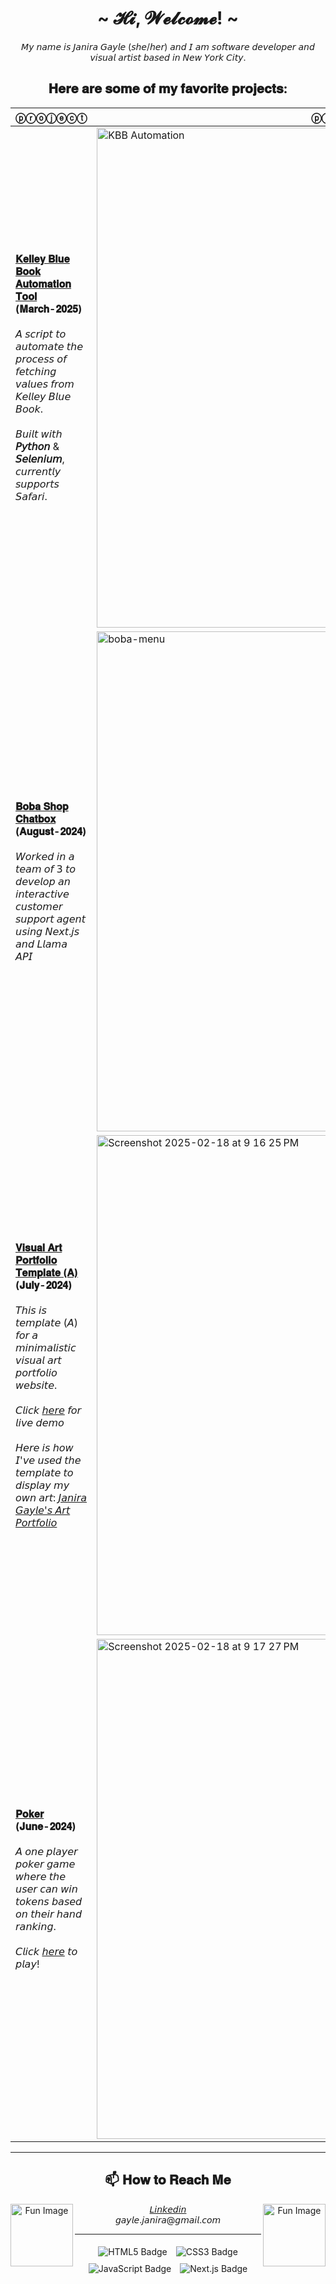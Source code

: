 <body>
  <center>
  <h1 align="center">~ 𝓗𝓲, 𝓦𝓮𝓵𝓬𝓸𝓶𝓮! ~</h1>
  <p align="center">𝘔𝘺 𝘯𝘢𝘮𝘦 𝘪𝘴 𝘑𝘢𝘯𝘪𝘳𝘢 𝘎𝘢𝘺𝘭𝘦 (𝘴𝘩𝘦/𝘩𝘦𝘳) 𝘢𝘯𝘥 𝘐 𝘢𝘮 𝘴𝘰𝘧𝘵𝘸𝘢𝘳𝘦 𝘥𝘦𝘷𝘦𝘭𝘰𝘱𝘦𝘳 𝘢𝘯𝘥 𝘷𝘪𝘴𝘶𝘢𝘭 𝘢𝘳𝘵𝘪𝘴𝘵 𝘣𝘢𝘴𝘦𝘥 𝘪𝘯 𝘕𝘦𝘸 𝘠𝘰𝘳𝘬 𝘊𝘪𝘵𝘺.</p> 
 <body>   

## 𝐇𝐞𝐫𝐞 𝐚𝐫𝐞 𝐬𝐨𝐦𝐞 𝐨𝐟 𝐦𝐲 𝐟𝐚𝐯𝐨𝐫𝐢𝐭𝐞 𝐩𝐫𝐨𝐣𝐞𝐜𝐭𝐬:
| **ⓟⓡⓞⓙⓔⓒⓣ** | **ⓟⓡⓔⓥⓘⓔⓦ** |
| - | - |
| **[𝐊𝐞𝐥𝐥𝐞𝐲 𝐁𝐥𝐮𝐞 𝐁𝐨𝐨𝐤 𝐀𝐮𝐭𝐨𝐦𝐚𝐭𝐢𝐨𝐧 𝐓𝐨𝐨𝐥](https://github.com/janiragayle/kelly-blue-book) (𝐌𝐚𝐫𝐜𝐡-𝟐𝟎𝟐𝟓)** <br><br>𝘈 𝘴𝘤𝘳𝘪𝘱𝘵 𝘵𝘰 𝘢𝘶𝘵𝘰𝘮𝘢𝘵𝘦 𝘵𝘩𝘦 𝘱𝘳𝘰𝘤𝘦𝘴𝘴 𝘰𝘧 𝘧𝘦𝘵𝘤𝘩𝘪𝘯𝘨 𝘷𝘢𝘭𝘶𝘦𝘴 𝘧𝘳𝘰𝘮 𝘒𝘦𝘭𝘭𝘦𝘺 𝘉𝘭𝘶𝘦 𝘉𝘰𝘰𝘬. <br><br>𝘉𝘶𝘪𝘭𝘵 𝘸𝘪𝘵𝘩 **𝘗𝘺𝘵𝘩𝘰𝘯** & **𝘚𝘦𝘭𝘦𝘯𝘪𝘶𝘮**, 𝘤𝘶𝘳𝘳𝘦𝘯𝘵𝘭𝘺 𝘴𝘶𝘱𝘱𝘰𝘳𝘵𝘴 𝘚𝘢𝘧𝘢𝘳𝘪. | <img width="800" alt="KBB Automation" src="https://github.com/janiragayle/kelly-blue-book/demonstration.gif" /> |
| **[𝐁𝐨𝐛𝐚 𝐒𝐡𝐨𝐩 𝐂𝐡𝐚𝐭𝐛𝐨𝐱](https://github.com/janiragayle/boba-chatbox?tab=readme-ov-file) (𝐀𝐮𝐠𝐮𝐬𝐭-𝟐𝟎𝟐𝟒)** <br><br>𝘞𝘰𝘳𝘬𝘦𝘥 𝘪𝘯 𝘢 𝘵𝘦𝘢𝘮 𝘰𝘧 𝟥 𝘵𝘰 𝘥𝘦𝘷𝘦𝘭𝘰𝘱 𝘢𝘯 𝘪𝘯𝘵𝘦𝘳𝘢𝘤𝘵𝘪𝘷𝘦 𝘤𝘶𝘴𝘵𝘰𝘮𝘦𝘳 𝘴𝘶𝘱𝘱𝘰𝘳𝘵 𝘢𝘨𝘦𝘯𝘵 𝘶𝘴𝘪𝘯𝘨 𝘕𝘦𝘹𝘵.𝘫𝘴 𝘢𝘯𝘥 𝘓𝘭𝘢𝘮𝘢 𝘈𝘗𝘐| <img width="800" alt="boba-menu" src="https://github.com/user-attachments/assets/3ee0831d-05d3-4f88-a5a2-0101edae91d6" /> |
| **[𝐕𝐢𝐬𝐮𝐚𝐥 𝐀𝐫𝐭 𝐏𝐨𝐫𝐭𝐟𝐨𝐥𝐢𝐨 𝐓𝐞𝐦𝐩𝐥𝐚𝐭𝐞 (𝐀)](https://github.com/janiragayle/art-portfolio-a) (𝐉𝐮𝐥𝐲-𝟐𝟎𝟐𝟒)** <br><br>𝘛𝘩𝘪𝘴 𝘪𝘴 𝘵𝘦𝘮𝘱𝘭𝘢𝘵𝘦 (𝘈) 𝘧𝘰𝘳 𝘢 𝘮𝘪𝘯𝘪𝘮𝘢𝘭𝘪𝘴𝘵𝘪𝘤 𝘷𝘪𝘴𝘶𝘢𝘭 𝘢𝘳𝘵 𝘱𝘰𝘳𝘵𝘧𝘰𝘭𝘪𝘰 𝘸𝘦𝘣𝘴𝘪𝘵𝘦. <br><br>𝘊𝘭𝘪𝘤𝘬 [𝘩𝘦𝘳𝘦](𝘩𝘵𝘵𝘱𝘴://𝘢𝘳𝘵-𝘱𝘰𝘳𝘵𝘧𝘰𝘭𝘪𝘰-𝘢.𝘯𝘦𝘵𝘭𝘪𝘧𝘺.𝘢𝘱𝘱) 𝘧𝘰𝘳 𝘭𝘪𝘷𝘦 𝘥𝘦𝘮𝘰 <br><br>𝘏𝘦𝘳𝘦 𝘪𝘴 𝘩𝘰𝘸 𝘐'𝘷𝘦 𝘶𝘴𝘦𝘥 𝘵𝘩𝘦 𝘵𝘦𝘮𝘱𝘭𝘢𝘵𝘦 𝘵𝘰 𝘥𝘪𝘴𝘱𝘭𝘢𝘺 𝘮𝘺 𝘰𝘸𝘯 𝘢𝘳𝘵: [𝘑𝘢𝘯𝘪𝘳𝘢 𝘎𝘢𝘺𝘭𝘦'𝘴 𝘈𝘳𝘵 𝘗𝘰𝘳𝘵𝘧𝘰𝘭𝘪𝘰](https://janiragayle.com/Art/index.html)| <img width="800" alt="Screenshot 2025-02-18 at 9 16 25 PM" src="https://github.com/user-attachments/assets/a0544545-3490-47cb-9fd1-ac4df3720faa" /> |
| **[𝐏𝐨𝐤𝐞𝐫](https://github.com/janiragayle/Poker) (𝐉𝐮𝐧𝐞-𝟐𝟎𝟐𝟒)** <br><br>𝘈 𝘰𝘯𝘦 𝘱𝘭𝘢𝘺𝘦𝘳 𝘱𝘰𝘬𝘦𝘳 𝘨𝘢𝘮𝘦 𝘸𝘩𝘦𝘳𝘦 𝘵𝘩𝘦 𝘶𝘴𝘦𝘳 𝘤𝘢𝘯 𝘸𝘪𝘯 𝘵𝘰𝘬𝘦𝘯𝘴 𝘣𝘢𝘴𝘦𝘥 𝘰𝘯 𝘵𝘩𝘦𝘪𝘳 𝘩𝘢𝘯𝘥 𝘳𝘢𝘯𝘬𝘪𝘯𝘨. <br><br>𝘊𝘭𝘪𝘤𝘬 [𝘩𝘦𝘳𝘦](𝘩𝘵𝘵𝘱𝘴://𝘱𝘰𝘬𝘦𝘳-𝘫𝘨.𝘯𝘦𝘵𝘭𝘪𝘧𝘺.𝘢𝘱𝘱) 𝘵𝘰 𝘱𝘭𝘢𝘺! | <img width="800" alt="Screenshot 2025-02-18 at 9 17 27 PM" src="https://github.com/user-attachments/assets/387198a8-7e99-41bd-a175-dd2eac40c0d2" /> | 


---

<h2 align="center"> 📫 𝐇𝐨𝐰 𝐭𝐨 𝐑𝐞𝐚𝐜𝐡 𝐌𝐞 </h2>

<img 
  src="https://github.com/user-attachments/assets/48b5acf8-ee48-4103-a30c-21abd1a9812f"
  alt="Fun Image"
  width="100"
  align="left"
/>

<img 
  src="https://github.com/user-attachments/assets/48b5acf8-ee48-4103-a30c-21abd1a9812f"
  alt="Fun Image"
  width="100"
  align="right"
/>

<p  align="center">
  <a href="www.linkedin.com/in/janira-gayle/" >𝘓𝘪𝘯𝘬𝘦𝘥𝘪𝘯</a> 
  <br>𝘨𝘢𝘺𝘭𝘦.𝘫𝘢𝘯𝘪𝘳𝘢@𝘨𝘮𝘢𝘪𝘭.𝘤𝘰𝘮
</p>

---
<div align="center">

  <img 
    src="https://img.shields.io/badge/HTML5-E34F26?logo=html5&logoColor=fff" 
    alt="HTML5 Badge" 
    style="margin: 5px;" 
  />
  <img 
    src="https://img.shields.io/badge/CSS3-1572B6?logo=css3&logoColor=fff" 
    alt="CSS3 Badge" 
    style="margin: 5px;" 
  />
  <img 
    src="https://img.shields.io/badge/JavaScript-ES6%2B-yellow?logo=javascript" 
    alt="JavaScript Badge" 
    style="margin: 5px;" 
  />
  <img 
    src="https://img.shields.io/badge/Next.js-000000?logo=next.js&logoColor=fff" 
    alt="Next.js Badge" 
    style="margin: 5px;" 
  />
</div>

<!--
  
## 🔭 I’m currently working on ...
###  [Rate My Professor Chatbox](https://github.com/cindyweng18/rmp-ai-assistant)
- Implemented a web scraper that automatically extracts data from Rate my Professor and upsert to a Pinecone index, integrated with a RAG pipeline using LangChain and OpenAI GPT-4o to get up-to-date and relevant answers to user queries. *currently uses mock data
###  [Flashcard Generator](https://github.com/cindyweng18/flashcard-saas)
- Collaborated with 3 engineers to build and deploy a SaaS product that generates dynamic flashcards based on any topic using the Llama 3.1 LLM via the Groq API, integrated a paywall and custom pricing plans using the Stripe API

###  [South American Recipe Catalogue]()
- A Latin American recipe website that acts as a multi-generational database to preserve cultural dishes.
  
**Motivations:** Immigration and language barriers between generations often result in many unwritten recipes being lost. I want to create a digital database and community that allows Latin Americans and Carribbean families to perserve their family recipes while also being able to engage with recpies from other families. 

## 👩🏽‍💻 I just finished ...
###  [Visual Art Portfolio Template (A)](https://github.com/janiragayle/art-portfolio-a) (July-2024)
- This is template (A) for a minimalistic visual art portfolio website.
- Click [here](https://art-portfolio-a.netlify.app) to preview the template!
- Heres how I've used the template to display my own art: [Janira Gayle's Art Portfolio](https://janiragayle.com/Art/index.html)

**Motivations**: It is important for visual artist to have a portfolio website to show their work. However, it can be very difficult to find an affordable and efficent design. This template is simple and straight to the point, perfect for any visual artist who wants to quickly display their art work.
###  [Pantry Tracker]()

###  [Affirmations Digital Clock](https://github.com/janiragayle/Affirmations-Clock) (April-2024)
- A digital clock that provides a short definition of every angel number it hits!
www.linkedin.com/in/janira-gayle/
-->

<!--
**janiragayle/JaniraGayle** is a ✨ _special_ ✨ repository because its `README.md` (this file) appears on your GitHub profile.

Here are some ideas to get you started:

- 🔭 I’m currently working on ...
- 🌱 I’m currently learning ...
- 👯 I’m looking to collaborate on ...
- 🤔 I’m looking for help with ...
- 💬 Ask me about ...
- 📫 How to reach me: ...
- 😄 Pronouns: ...
- ⚡ Fun fact: ...
-->
